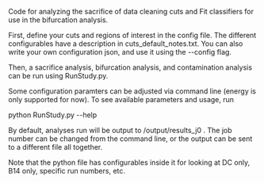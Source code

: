 Code for analyzing the sacrifice of data cleaning cuts and
Fit classifiers for use in the bifurcation analysis.

First, define your cuts and regions of interest in the config file. The
different configurables have a description in cuts_default_notes.txt.  You can
also write your own configuration json, and use it using the --config flag.

Then, a sacrifice analysis, bifurcation analysis, and contamination analysis
 can be run using RunStudy.py.

Some configuration paramters can be adjusted via command line (energy is only
supported for now).  To see available parameters and usage, run

python RunStudy.py --help

By default, analyses run will be output to /output/results_j0 .  The job
number can be changed from the command line, or the output can be sent to
a different file all together.

Note that the python file has configurables inside it for looking at DC only,
B14 only, specific run numbers, etc.

